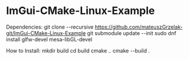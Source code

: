 # ImGui-CMake-Linux-Example
Dependencies:
git clone --recursive https://github.com/mateuszGrzelak-git/ImGui-CMake-Linux-Example
git submodule update --init
sudo dnf install glfw-devel mesa-libGL-devel

How to Install:
mkdir build
cd build
cmake ..
cmake --build .
